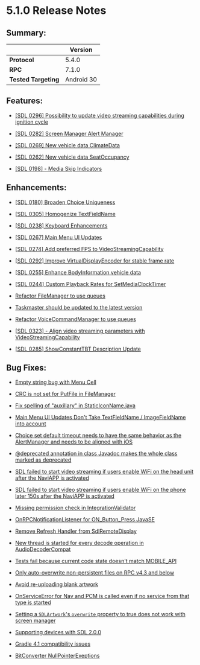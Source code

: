 # 5.1.0 Release Notes

## Summary:
||Version|
|--|--|
| **Protocol** | 5.4.0
| **RPC** | 7.1.0
| **Tested Targeting** | Android 30

## Features:

- [[SDL 0296] Possibility to update video streaming capabilities during ignition cycle](https://github.com/smartdevicelink/sdl_java_suite/issues/1410)

- [[SDL 0282] Screen Manager Alert Manager](https://github.com/smartdevicelink/sdl_java_suite/issues/1304)

- [[SDL 0269] New vehicle data ClimateData ](https://github.com/smartdevicelink/sdl_java_suite/issues/1247)

- [[SDL 0262] New vehicle data SeatOccupancy](https://github.com/smartdevicelink/sdl_java_suite/issues/1240)

- [[SDL 0198] - Media Skip Indicators](https://github.com/smartdevicelink/sdl_java_suite/issues/871)


## Enhancements:

- [[SDL 0180] Broaden Choice Uniqueness](https://github.com/smartdevicelink/sdl_java_suite/issues/811)

- [[SDL 0305] Homogenize TextFieldName](https://github.com/smartdevicelink/sdl_java_suite/issues/1367)

- [[SDL 0238] Keyboard Enhancements](https://github.com/smartdevicelink/sdl_java_suite/issues/1121)

- [[SDL 0267] Main Menu UI Updates](https://github.com/smartdevicelink/sdl_java_suite/issues/1246)

- [[SDL 0274] Add preferred FPS to VideoStreamingCapability](https://github.com/smartdevicelink/sdl_java_suite/issues/1268)

- [[SDL 0292] Improve VirtualDisplayEncoder for stable frame rate](https://github.com/smartdevicelink/sdl_java_suite/issues/1361)

- [[SDL 0255] Enhance BodyInformation vehicle data ](https://github.com/smartdevicelink/sdl_java_suite/issues/1234)

- [[SDL 0244] Custom Playback Rates for SetMediaClockTimer](https://github.com/smartdevicelink/sdl_java_suite/issues/1147)

- [Refactor FileManager to use queues ](https://github.com/smartdevicelink/sdl_java_suite/issues/1572)

- [Taskmaster should be updated to the latest version](https://github.com/smartdevicelink/sdl_java_suite/issues/1589)

- [Refactor VoiceCommandManager to use queues](https://github.com/smartdevicelink/sdl_java_suite/issues/1549)

- [[SDL 0323] - Align video streaming parameters with VideoStreamingCapability](https://github.com/smartdevicelink/sdl_java_suite/issues/1569)

- [[SDL 0285] ShowConstantTBT Description Update](https://github.com/smartdevicelink/sdl_java_suite/issues/1573)


## Bug Fixes:

- [Empty string bug with Menu Cell](https://github.com/smartdevicelink/sdl_java_suite/issues/1623)

- [CRC is not set for PutFile in FileManager](https://github.com/smartdevicelink/sdl_java_suite/issues/1622)

- [Fix spelling of "auxillary" in StaticIconName.java](https://github.com/smartdevicelink/sdl_java_suite/issues/1632)

- [Main Menu UI Updates Don't Take TextFieldName / ImageFieldName into account](https://github.com/smartdevicelink/sdl_java_suite/issues/1628)

- [Choice set default timeout needs to have the same behavior as the AlertManager and needs to be aligned with iOS](https://github.com/smartdevicelink/sdl_java_suite/issues/1630)

- [@deprecated annotation in class Javadoc makes the whole class marked as deprecated ](https://github.com/smartdevicelink/sdl_java_suite/issues/1626)

- [SDL failed to start video streaming if users enable WiFi on the head unit after the NaviAPP is activated](https://github.com/smartdevicelink/sdl_java_suite/issues/1235)

- [SDL failed to start video streaming if users enable WiFi on the phone later 150s after the NaviAPP is activated](https://github.com/smartdevicelink/sdl_java_suite/issues/1236)

- [Missing permission check in IntegrationValidator](https://github.com/smartdevicelink/sdl_java_suite/issues/1615)

- [OnRPCNotificationListener for ON_Button_Press JavaSE ](https://github.com/smartdevicelink/sdl_java_suite/issues/1397)

- [Remove Refresh Handler from SdlRemoteDisplay](https://github.com/smartdevicelink/sdl_java_suite/issues/858)

- [New thread is started for every decode operation in AudioDecoderCompat](https://github.com/smartdevicelink/sdl_java_suite/issues/1596)

- [Tests fail because current code state doesn't match MOBILE_API](https://github.com/smartdevicelink/sdl_java_suite/issues/1597)

- [Only auto-overwrite non-persistent files on RPC v4.3 and below](https://github.com/smartdevicelink/sdl_java_suite/issues/1580)

- [Avoid re-uploading blank artwork](https://github.com/smartdevicelink/sdl_java_suite/issues/1579)

- [OnServiceError for Nav and PCM is called even if no service from that type is started](https://github.com/smartdevicelink/sdl_java_suite/issues/1574)

- [Setting a `SDLArtwork`'s `overwrite` property to true does not work with screen manager](https://github.com/smartdevicelink/sdl_java_suite/issues/1346)

- [Supporting devices with SDL 2.0.0](https://github.com/smartdevicelink/sdl_java_suite/issues/1541)

- [Gradle 4.1 compatibility issues ](https://github.com/smartdevicelink/sdl_java_suite/issues/1551)

- [BitConverter NullPointerExeptions](https://github.com/smartdevicelink/sdl_java_suite/issues/193)



